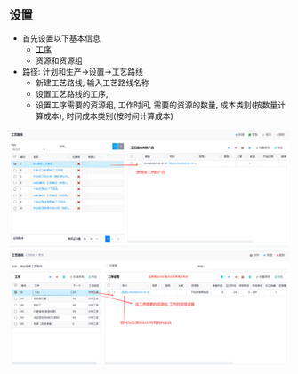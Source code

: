 ﻿## 设置
- 首先设置以下基本信息
  - [工序](Operations.md)
  - 资源和资源组
- 路径: 计划和生产->设置->工艺路线
  - 新建工艺路线, 输入工艺路线名称
  - 设置工艺路线的工序, 
  - 设置工序需要的资源组, 工作时间, 需要的资源的数量, 成本类别(按数量计算成本), 时间成本类别(按时间计算成本)

![Route](route.png)
![Route Setup](route-setup.png)